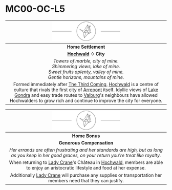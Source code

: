 # MC00-OC-L5

| <img src="../images/card-icons/lady-crane.png" height="60" /> |
|:---:|
| **Home Settlement** |
| **[Hochwald](../places/cities/hochwald.md) ♢ City** |
| *Towers of marble, city of mine.<br>Shimmering views, lake of mine.<br>Sweet fruits aplenty, valley of mine.<br>Gentle horizons, mountains of mine.* |
| Formed immediately after [The Third Coming](../history/events/the-third-coming.md), [Hochwald](../places/cities/hochwald.md) is a centre of culture that rivals the first city of [Arrepont](../places/cities/arrepont.md) itself. Idyllic views of [Lake Gondra](../places/rivers-lakes/lake-gondra.md) and easy trade routes to [Valburg](../civilisations/nilsavnic-alliance/states/valburg.md)'s neighbours have allowed Hochwalders to grow rich and continue to improve the city for everyone. |

| <img src="../images/card-icons/lady-crane.png" height="60" /> |
|:---:|
| **Home Bonus** |
| **Generous Compensation** |
| *Her errands are often frustrating and her standards are high, but as long as you keep in her good graces, on your return you're treat like royalty.* |
| When returning to [Lady Crane](../organisations/lady-crane.md)'s Château in [Hochwald](../places/cities/hochwald.md), members are able to enjoy an aristocratic lifestyle and food at her expense. |
| Additionally [Lady Crane](../organisations/lady-crane.md) will purchase any supplies or transportation her members need that they can justify. |
